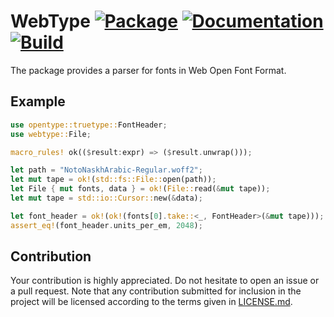 # WebType [![Package][package-img]][package-url] [![Documentation][documentation-img]][documentation-url] [![Build][build-img]][build-url]

The package provides a parser for fonts in Web Open Font Format.

## Example

```rust
use opentype::truetype::FontHeader;
use webtype::File;

macro_rules! ok(($result:expr) => ($result.unwrap()));

let path = "NotoNaskhArabic-Regular.woff2";
let mut tape = ok!(std::fs::File::open(path));
let File { mut fonts, data } = ok!(File::read(&mut tape));
let mut tape = std::io::Cursor::new(&data);

let font_header = ok!(ok!(fonts[0].take::<_, FontHeader>(&mut tape)));
assert_eq!(font_header.units_per_em, 2048);
```

## Contribution

Your contribution is highly appreciated. Do not hesitate to open an issue or a
pull request. Note that any contribution submitted for inclusion in the project
will be licensed according to the terms given in [LICENSE.md](LICENSE.md).

[build-img]: https://github.com/bodoni/webtype/workflows/build/badge.svg
[build-url]: https://github.com/bodoni/webtype/actions/workflows/build.yml
[documentation-img]: https://docs.rs/webtype/badge.svg
[documentation-url]: https://docs.rs/webtype
[package-img]: https://img.shields.io/crates/v/webtype.svg
[package-url]: https://crates.io/crates/webtype
